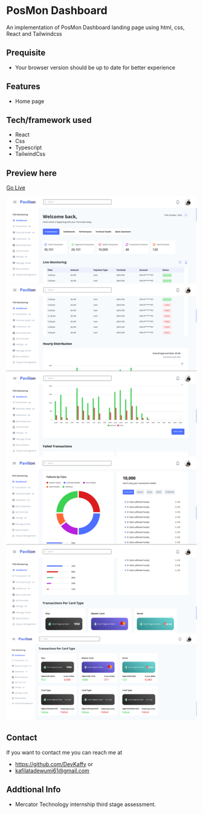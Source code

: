 # PosMon Dashboard
An implementation of PosMon Dashboard landing page using html, css, React and Tailwindcss

## Prequisite
- Your browser version should be up to date for better experience

## Features
- Home page

## Tech/framework used
- React
- Css
- Typescript
- TailwindCss

## Preview here
[Go Live](https://posmon-dashboard.netlify.app/)

![screenshot](/public/screen1.png)
![screenshot](/public/screen2.png)
![screenshot](/public/screen3.png)
![screenshot](/public/screen4.png)
![screenshot](/public/screen5.png)
![screenshot](/public/screen6.png)

## Contact
If you want to contact me you can reach me at
- https://github.com/DevKaffy or
- kafilatadewumi61@gmail.com

## Addtional Info
- Mercator Technology internship third stage assessment.

